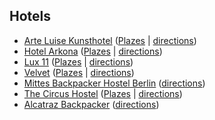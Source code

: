 ## Hotels ##

  * [Arte Luise Kunsthotel](http://www.luise-berlin.com/) ([Plazes](http://plazes.com/plazes/63026_arte_luise_kunst) | [directions](http://maps.google.com/maps?f=d&hl=en&geocode=&time=&date=&ttype=&saddr=Luisenstra%C3%9Fe+19,+Mitte+10117+Berlin,+Berlin,+Berlin,+Germany&daddr=Monbijouplatz+5,+berlin,+germany&sll=37.0625,-95.677068&sspn=51.443116,80.771484&ie=UTF8&cd=1&z=16&om=1))
  * [Hotel Arkona](http://www.hausarkona.de/) ([Plazes](http://plazes.com/plazes/64451_hotel_arkona) | [directions](http://maps.google.com/maps?f=d&hl=en&geocode=&time=&date=&ttype=&saddr=Arkonaplatz,+Mitte+10117+Berlin,+Berlin,+Berlin,+Germany&daddr=Monbijouplatz+5,+berlin,+germany&sll=37.0625,-95.677068&sspn=51.443116,80.771484&ie=UTF8&cd=1&z=16&om=1))
  * [Lux 11](http://www.designhotels.com/hotels/europe/germany/berlin/lux_11_berlin_germany#) ([Plazes](http://plazes.com/plazes/17677_lux_11) | [directions](http://maps.google.com/maps?f=d&hl=en&geocode=&time=&date=&ttype=&saddr=Rosa-Luxemburg-Strasse+11,+Mitte+10117+Berlin,+Berlin,+Berlin,+Germany&daddr=Monbijouplatz+5,+berlin,+germany&sll=37.0625,-95.677068&sspn=51.443116,80.771484&ie=UTF8&cd=1&z=16&om=1))
  * [Velvet](http://at.arcotel.at/document.asp?id=1249) ([Plazes](http://plazes.com/plazes/67678_velvet) | [directions](http://maps.google.com/maps?f=d&hl=en&geocode=&time=&date=&ttype=&saddr=Oranienburgerstrasse+52,+Mitte+10117+Berlin,+Berlin,+Berlin,+Germany&daddr=Monbijouplatz+5,+berlin,+germany&sll=37.0625,-95.677068&sspn=51.443116,80.771484&ie=UTF8&cd=1&z=16&om=1))
  * [Mittes Backpacker Hostel Berlin](http://www.baxpax.de/mittes-backpacker/) ([directions](http://maps.google.com/maps?f=d&hl=en&geocode=&time=&date=&ttype=&saddr=Chausseestr.+102,+Berlin,+Berlin,+Berlin,+Germany&daddr=Monbijouplatz+5,+berlin,+germany&sll=37.0625,-95.677068&sspn=51.443116,80.771484&ie=UTF8&cd=1&z=16&om=1))
  * [The Circus Hostel](http://www.circus-berlin.de/) ([Plazes](http://plazes.com/plazes/19917_circus_hostel) | [directions](http://maps.google.com/maps?f=d&hl=en&geocode=&time=&date=&ttype=&saddr=Weinbergsweg+1,+Mitte+10119+Berlin,+Berlin,+Berlin,+Germany&daddr=Monbijouplatz+5,+berlin,+germany&sll=37.0625,-95.677068&sspn=51.443116,80.771484&ie=UTF8&cd=1&z=16&om=1))
  * [Alcatraz Backpacker](http://www.alcatraz-backpacker.de/) ([directions](http://maps.google.com/maps?f=d&hl=en&geocode=&time=&date=&ttype=&saddr=Schoenhauser+Allee+133a,+Berlin,+Berlin,+Berlin,+Germany&daddr=Monbijouplatz+5,+berlin,+germany&sll=37.0625,-95.677068&sspn=51.443116,80.771484&ie=UTF8&cd=1&z=16&om=1))